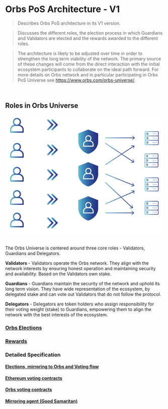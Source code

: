 # Orbs PoS Architecture - V1
> Describes Orbs PoS architecture in its V1 version.

> Discusses the different roles, the election process in which Guardians and Validators are elected and the rewards awarded to the different roles. 

> The architecture is likely to be adjusted over time in order to strengthen the long term viability of the network. The primary source of these changes will come from the direct interaction with the initial ecosystem participants to collaborate on the ideal path forward. 
For more details on Orbs network and in particular participating in Orbs PoS Universe see https://www.orbs.com/orbs-universe/.

&nbsp;
## Roles in Orbs Universe

![alt text][orbs_universe_roles] <br/><br/>

[orbs_universe_roles]: ./_img/orbs_universe_roles.png "orbs universe roles"

The Orbs Universe is centered around three core roles - Validators, Guardians and Delegators.

**Validators** - Validators operate the Orbs network. They align with the network interests by ensuring honest operation and maintaining security and availability. Based on the Validators own stake.

**Guardians** - Guardians maintain the security of the network and uphold its long term vision. They have wide representation of the ecosystem, by delegated stake and can vote out Validators that do not follow the protocol.

**Delegators** - Delegators are token holders who assign responsibility for their voting weight (stake) to Guardians, empowering them to align the network with the best interests of the ecosystem.

### [Orbs Elections](./elections.md)

### [Rewards](./rewards.md)

### Detailed Specification

#### [Elections, mirroring to Orbs and Voting flow](../smart-contracts/ethereum-contracts/voting.md)

#### [Ethereum voting contracts](../smart-contracts/ethereum-contracts/voting.md)

#### [Orbs voting contracts](../smart-contracts/orbs-system-contracts/voting.md)

#### [Mirroring agent (Good Samaritan)](./processor-agent.md)
